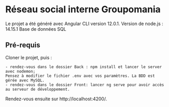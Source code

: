 # Réseau social interne Groupomania

Le projet a été généré avec Angular CLI version 12.0.1.
Version de node.js : 14.15.1
Base de données SQL

 ## Pré-requis
Cloner le projet, puis :

    - rendez-vous dans le dossier Back : npm install et lancer le server avec nodemon;
    Pensez à modifier le fichier .env avec vos paramètres. La BDD est gérée avec MySQL.
    - rendez-vous dans le dossier Front: lancer ng serve pour avoir accès au serveur de développement. 

Rendez-vous ensuite sur http://localhost:4200/. 
